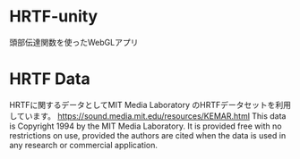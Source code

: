 ﻿# HRTF-unity
頭部伝達関数を使ったWebGLアプリ

# HRTF Data
HRTFに関するデータとしてMIT Media Laboratory のHRTFデータセットを利用しています。
https://sound.media.mit.edu/resources/KEMAR.html
This data is Copyright 1994 by the MIT Media Laboratory. 
It is provided free with no restrictions on use, provided the authors are cited when the data is used in any research or commercial application. 


